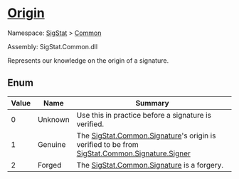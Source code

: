 # [Origin](./Origin.md)
Namespace: [SigStat]() > [Common](./README.md)

Assembly: SigStat.Common.dll


Represents our knowledge on the origin of a signature.

##	Enum

| Value | Name | Summary | 
| --- | --- | --- | 
| 0 | Unknown | Use this in practice before a signature is verified. | 
| 1 | Genuine | The [SigStat.Common.Signature](https://github.com/hargitomi97/sigstat/tree/develop/docs/md/SigStat/Common/Signature)'s origin is verified to be from [SigStat.Common.Signature.Signer](https://github.com/hargitomi97/sigstat/tree/develop/docs/md/) | 
| 2 | Forged | The [SigStat.Common.Signature](https://github.com/hargitomi97/sigstat/tree/develop/docs/md/SigStat/Common/Signature) is a forgery. | 


